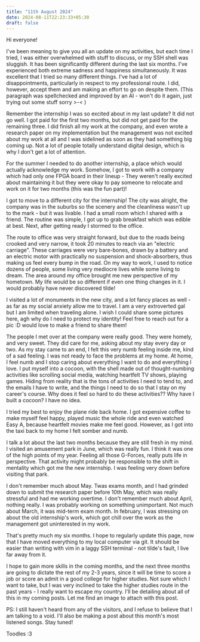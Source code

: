 ```yaml
---
title: "11th August 2024"
date: 2024-08-11T22:23:33+05:30
draft: false
---
```


Hi everyone!

I've been meaning to give you all an update on my activities, but each time I tried, I was either overwhelmed with stuff to discuss, or my SSH shell was sluggish. It has been significantly different during the last six months. I've experienced both extreme sadness and happiness simultaneously. It was excellent that I tried so many different things. I've had a lot of disappointments, particularly in respect to my professional route. I did, however, accept them and am making an effort to go on despite them. (This paragraph was spellchecked and improved by an AI - won't do it again, just trying out some stuff sorry >-< )

Remember the internship I was so excited about in my last update? It did not go well. I got paid for the first two months, but did not get paid for the remaining three. I did finish all my work at the company, and even wrote a research paper on my implementation but the management was not excited about my work at all and I was sidelined as soon as they had something big coming up. Not a lot of people totally understand digital design, which is why I don't get a lot of attention.

For the summer I needed to do another internship, a place which would actually acknowledge my work. Somehow, I got to work with a company which had only one FPGA board in their lineup - They weren't really excited about maintaining it but they were okay to pay someone to relocate and work on it for two months (this was the fun part)!

I got to move to a different city for the internship! The city was alright, the company was in the suburbs so the scenery and the cleanliness wasn't up to the mark - but it was livable. I had a small room which I shared with a friend. The routine was simple, I got up to grab breakfast which was edible at best. Next, after getting ready I stormed to the office.

The route to office was very straight forward, but due to the roads being crooked and very narrow, it took 20 minutes to reach via an "electric carriage". These carriages were very bare-bones, drawn by a battery and an electric motor with practically no suspension and shock-absorbers, thus making us feel every bump in the road. On my way to work, I used to notice dozens of people, some living very mediocre lives while some living to dream. The area around my office brought me new perspective of my hometown. My life would be so different if even one thing changes in it. I would probably have never discovered tilde! 

I visited a lot of monuments in the new city, and a lot fancy places as well - as far as my social anxiety allow me to travel. I am a very extroverted gal but I am limited when traveling alone. I wish I could share some pictures here, agh why do I need to protect my identity! Feel free to reach out for a pic :D would love to make a friend to share them!

The people I met over at the company were really good. They were homely, and very sweet. They did care for me, asking about my stay every day or two. As my stay came to an end, I felt this very numb feeling inside me, kind of a sad feeling. I was not ready to face the problems at my home. At home, I feel numb and I stop caring about everything I want to do and everything I love. I put myself into a cocoon, with the shell made out of thought-numbing activities like scrolling social media, watching heartfelt TV shows, playing games. Hiding from reality that is the tons of activities I need to tend to, and the emails I have to write, and the things I need to do so that I stay on my career's course. Why does it feel so hard to do these activities?? Why have I built a cocoon? I have no idea.

I tried my best to enjoy the plane ride back home. I got expensive coffee to make myself feel happy, played music the whole ride and even watched Easy A, because heartfelt movies make me feel good. However, as I got into the taxi back to my home I felt somber and numb.

I talk a lot about the last two months because they are still fresh in my mind. I visited an amusement park in June, which was really fun. I think it was one of the high points of my year. Feeling all those G-Forces, really puts life in perspective. That activity might probably be responsible to the shift in mentality which got me the new internship. I was feeling very down before visiting that park.

I don't remember much about May. Twas exams month, and I had grinded down to submit the research paper before 10th May, which was really stressful and had me working overtime. I don't remember much about April, nothing really. I was probably working on something unimportant. Not much about March, it was mid-term exam month. In february, I was stressing on about the old internship's work, which got chill over the work as the management got uninterested in my work.

That's pretty much my six months. I hope to regularly update this page, now that I have moved everything to my local computer via git. It should be easier than writing with vim in a laggy SSH terminal - not tilde's fault, I live far away from it.

I hope to gain more skills in the coming months, and the next three months are going to dictate the rest of my 2-3 years, since it will be time to score a job or score an admit in a good college for higher studies. Not sure which I want to take, but I was very inclined to take the higher studies route in the past years - I really want to escape my country. I'll be detailing about all of this in my coming posts. Let me find an image to attach with this post.

PS: I still haven't heard from any of the visitors, and I refuse to believe that I am talking to a void. I'll also be making a post about this month's most listened songs. Stay tuned!

Toodles :3